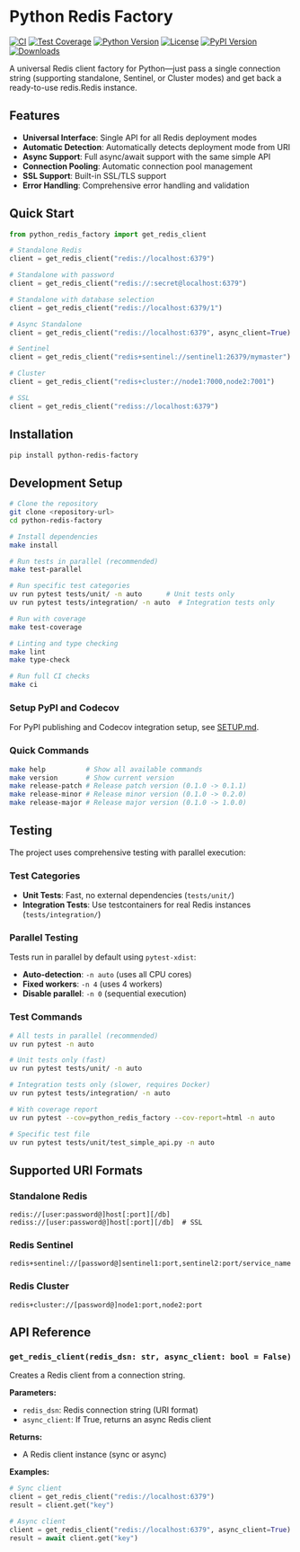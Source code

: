 # Python Redis Factory

[![CI](https://github.com/smirnoffmg/python-redis-factory/workflows/CI/badge.svg)](https://github.com/smirnoffmg/python-redis-factory/actions)
[![Test Coverage](https://codecov.io/gh/smirnoffmg/python-redis-factory/branch/main/graph/badge.svg)](https://codecov.io/gh/smirnoffmg/python-redis-factory)
[![Python Version](https://img.shields.io/badge/python-3.12%2B-blue.svg)](https://www.python.org/downloads/)
[![License](https://img.shields.io/badge/license-MIT-green.svg)](LICENSE)
[![PyPI Version](https://img.shields.io/pypi/v/python-redis-factory.svg)](https://pypi.org/project/python-redis-factory/)
[![Downloads](https://img.shields.io/pypi/dm/python-redis-factory.svg)](https://pypi.org/project/python-redis-factory/)

A universal Redis client factory for Python—just pass a single connection string (supporting standalone, Sentinel, or Cluster modes) and get back a ready-to-use redis.Redis instance.

## Features

- **Universal Interface**: Single API for all Redis deployment modes
- **Automatic Detection**: Automatically detects deployment mode from URI
- **Async Support**: Full async/await support with the same simple API
- **Connection Pooling**: Automatic connection pool management
- **SSL Support**: Built-in SSL/TLS support
- **Error Handling**: Comprehensive error handling and validation

## Quick Start

```python
from python_redis_factory import get_redis_client

# Standalone Redis
client = get_redis_client("redis://localhost:6379")

# Standalone with password
client = get_redis_client("redis://:secret@localhost:6379")

# Standalone with database selection
client = get_redis_client("redis://localhost:6379/1")

# Async Standalone
client = get_redis_client("redis://localhost:6379", async_client=True)

# Sentinel
client = get_redis_client("redis+sentinel://sentinel1:26379/mymaster")

# Cluster
client = get_redis_client("redis+cluster://node1:7000,node2:7001")

# SSL
client = get_redis_client("rediss://localhost:6379")
```

## Installation

```bash
pip install python-redis-factory
```

## Development Setup

```bash
# Clone the repository
git clone <repository-url>
cd python-redis-factory

# Install dependencies
make install

# Run tests in parallel (recommended)
make test-parallel

# Run specific test categories
uv run pytest tests/unit/ -n auto      # Unit tests only
uv run pytest tests/integration/ -n auto  # Integration tests only

# Run with coverage
make test-coverage

# Linting and type checking
make lint
make type-check

# Run full CI checks
make ci
```

### Setup PyPI and Codecov

For PyPI publishing and Codecov integration setup, see [SETUP.md](SETUP.md).

### Quick Commands

```bash
make help          # Show all available commands
make version       # Show current version
make release-patch # Release patch version (0.1.0 -> 0.1.1)
make release-minor # Release minor version (0.1.0 -> 0.2.0)
make release-major # Release major version (0.1.0 -> 1.0.0)
```

## Testing

The project uses comprehensive testing with parallel execution:

### Test Categories
- **Unit Tests**: Fast, no external dependencies (`tests/unit/`)
- **Integration Tests**: Use testcontainers for real Redis instances (`tests/integration/`)

### Parallel Testing
Tests run in parallel by default using `pytest-xdist`:
- **Auto-detection**: `-n auto` (uses all CPU cores)
- **Fixed workers**: `-n 4` (uses 4 workers)
- **Disable parallel**: `-n 0` (sequential execution)

### Test Commands
```bash
# All tests in parallel (recommended)
uv run pytest -n auto

# Unit tests only (fast)
uv run pytest tests/unit/ -n auto

# Integration tests only (slower, requires Docker)
uv run pytest tests/integration/ -n auto

# With coverage report
uv run pytest --cov=python_redis_factory --cov-report=html -n auto

# Specific test file
uv run pytest tests/unit/test_simple_api.py -n auto
```

## Supported URI Formats

### Standalone Redis
```
redis://[user:password@]host[:port][/db]
rediss://[user:password@]host[:port][/db]  # SSL
```

### Redis Sentinel
```
redis+sentinel://[password@]sentinel1:port,sentinel2:port/service_name
```

### Redis Cluster
```
redis+cluster://[password@]node1:port,node2:port
```

## API Reference

### `get_redis_client(redis_dsn: str, async_client: bool = False)`

Creates a Redis client from a connection string.

**Parameters:**
- `redis_dsn`: Redis connection string (URI format)
- `async_client`: If True, returns an async Redis client

**Returns:**
- A Redis client instance (sync or async)

**Examples:**
```python
# Sync client
client = get_redis_client("redis://localhost:6379")
result = client.get("key")

# Async client
client = get_redis_client("redis://localhost:6379", async_client=True)
result = await client.get("key")
```

